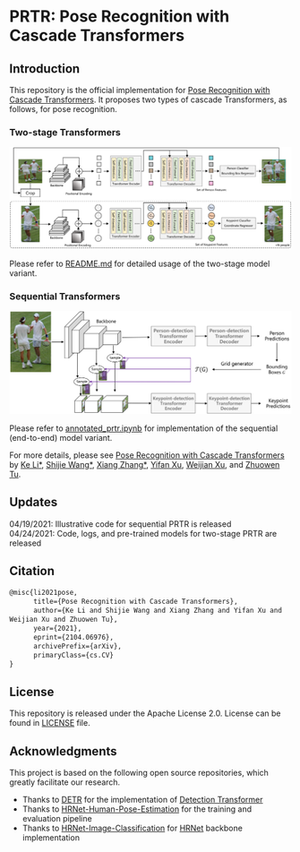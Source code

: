 # PRTR: Pose Recognition with Cascade Transformers

## Introduction
This repository is the official implementation for [Pose Recognition with Cascade Transformers](https://arxiv.org/abs/2104.06976). It proposes two types of cascade Transformers, as follows, for pose recognition.

### Two-stage Transformers
![model_two_stage](figures/model_two_stage.png)

Please refer to [README.md](two_stage/) for detailed usage of the two-stage model variant.

### Sequential Transformers
![model_sequential](figures/model_sequential.png)

Please refer to [annotated_prtr.ipynb](sequential/annotated_prtr.ipynb) for implementation of the sequential (end-to-end) model variant.

For more details, please see [Pose Recognition with Cascade Transformers](https://arxiv.org/abs/2104.06976) by [Ke Li*](https://github.com/ricolike), [Shijie Wang*](https://github.com/Losmerengues07), [Xiang Zhang*](https://xzhang.dev), [Yifan Xu](https://yfxu.com/), [Weijian Xu](https://weijianxu.com/), and [Zhuowen Tu](https://pages.ucsd.edu/~ztu/).

## Updates
04/19/2021: Illustrative code for sequential PRTR is released  
04/24/2021: Code, logs, and pre-trained models for two-stage PRTR are released

## Citation
```
@misc{li2021pose,
      title={Pose Recognition with Cascade Transformers}, 
      author={Ke Li and Shijie Wang and Xiang Zhang and Yifan Xu and Weijian Xu and Zhuowen Tu},
      year={2021},
      eprint={2104.06976},
      archivePrefix={arXiv},
      primaryClass={cs.CV}
}
```

## License
This repository is released under the Apache License 2.0. License can be found in [LICENSE](LICENSE) file.

## Acknowledgments
This project is based on the following open source repositories, which greatly facilitate our research.
- Thanks to [DETR](https://github.com/facebookresearch/detr) for the implementation of [Detection Transformer](https://arxiv.org/abs/2005.12872)
- Thanks to [HRNet-Human-Pose-Estimation](https://github.com/HRNet/HRNet-Human-Pose-Estimation) for the training and evaluation pipeline
- Thanks to [HRNet-Image-Classification](https://github.com/HRNet/HRNet-Image-Classification) for [HRNet](https://arxiv.org/abs/1908.07919) backbone implementation
